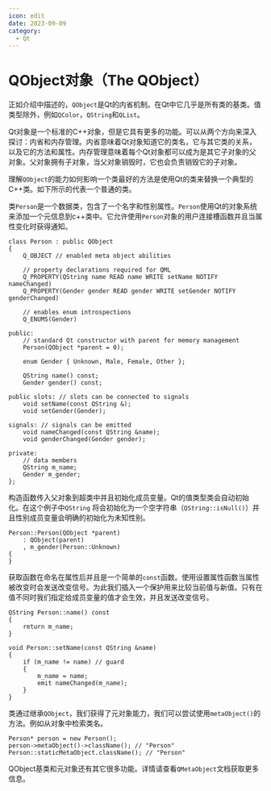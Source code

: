 ```yaml
---
icon: edit
date: 2023-09-09
category:
  - Qt
---
```



# QObject对象（The QObject）

正如介绍中描述的，```QObject```是Qt的内省机制。在Qt中它几乎是所有类的基类。值类型除外，例如```QColor```，```QString```和```QList```。

Qt对象是一个标准的C++对象，但是它具有更多的功能。可以从两个方向来深入探讨：内省和内存管理。内省意味着Qt对象知道它的类名，它与其它类的关系，以及它的方法和属性。内存管理意味着每个Qt对象都可以成为是其它子对象的父对象。父对象拥有子对象，当父对象销毁时，它也会负责销毁它的子对象。

理解```QObject```的能力如何影响一个类最好的方法是使用Qt的类来替换一个典型的C++类。如下所示的代表一个普通的类。

类```Person```是一个数据类，包含了一个名字和性别属性。```Person```使用Qt的对象系统来添加一个元信息到c++类中。它允许使用```Person```对象的用户连接槽函数并且当属性变化时获得通知。

```
class Person : public QObject
{
    Q_OBJECT // enabled meta object abilities

    // property declarations required for QML
    Q_PROPERTY(QString name READ name WRITE setName NOTIFY nameChanged)
    Q_PROPERTY(Gender gender READ gender WRITE setGender NOTIFY genderChanged)

    // enables enum introspections
    Q_ENUMS(Gender)

public:
    // standard Qt constructor with parent for memory management
    Person(QObject *parent = 0);

    enum Gender { Unknown, Male, Female, Other };

    QString name() const;
    Gender gender() const;

public slots: // slots can be connected to signals
    void setName(const QString &);
    void setGender(Gender);

signals: // signals can be emitted
    void nameChanged(const QString &name);
    void genderChanged(Gender gender);

private:
    // data members
    QString m_name;
    Gender m_gender;
};
```

构造函数传入父对象到超类中并且初始化成员变量。Qt的值类型类会自动初始化。在这个例子中```QString```
将会初始化为一个空字符串（```QString::isNull()```）并且性别成员变量会明确的初始化为未知性别。

```
Person::Person(QObject *parent)
    : QObject(parent)
    , m_gender(Person::Unknown)
{
}
```

获取函数在命名在属性后并且是一个简单的```const```函数。使用设置属性函数当属性被改变时会发送改变信号。为此我们插入一个保护用来比较当前值与新值。只有在值不同时我们指定给成员变量的值才会生效，并且发送改变信号。

```
QString Person::name() const
{
    return m_name;
}

void Person::setName(const QString &name)
{
    if (m_name != name) // guard
    {
        m_name = name;
        emit nameChanged(m_name);
    }
}
```

类通过继承```QObject```，我们获得了元对象能力，我们可以尝试使用```metaObject()```的方法。例如从对象中检索类名。

```
Person* person = new Person();
person->metaObject()->className(); // "Person"
Person::staticMetaObject.className(); // "Person"
```

QObject基类和元对象还有其它很多功能。详情请查看```QMetaObject```文档获取更多信息。



